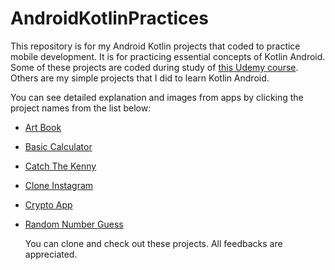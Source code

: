 # AndroidKotlinPractices
This repository is for my Android Kotlin projects that coded to practice mobile development. It is for practicing essential concepts of Kotlin Android. Some of these projects are coded during study of [this Udemy course](https://www.udemy.com/course/android-o-mobil-uygulama-dersi-kotlin-java/?couponCode=2021PM25). Others are my simple projects that I did to learn Kotlin Android. 

You can see detailed explanation and images from apps by clicking the project names from the list below: 

- [Art Book](https://github.com/cigdeemtok/AndroidKotlinPractices/tree/main/ArtBookUdemy)
- [Basic Calculator](https://github.com/cigdeemtok/AndroidKotlinPractices/tree/main/BasicCalculator)
- [Catch The Kenny](https://github.com/cigdeemtok/AndroidKotlinPractices/tree/main/CatchTheKenny)
- [Clone Instagram](https://github.com/cigdeemtok/AndroidKotlinPractices/tree/main/CloneInstagramUdemy)
- [Crypto App](https://github.com/cigdeemtok/AndroidKotlinPractices/tree/main/CryptoUdemy)
- [Random Number Guess](https://github.com/cigdeemtok/AndroidKotlinPractices/tree/main/RandomNumberGuess)

  You can clone and check out these projects. All feedbacks are appreciated.

